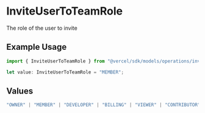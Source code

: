 # InviteUserToTeamRole

The role of the user to invite

## Example Usage

```typescript
import { InviteUserToTeamRole } from "@vercel/sdk/models/operations/inviteusertoteam.js";

let value: InviteUserToTeamRole = "MEMBER";
```

## Values

```typescript
"OWNER" | "MEMBER" | "DEVELOPER" | "BILLING" | "VIEWER" | "CONTRIBUTOR"
```